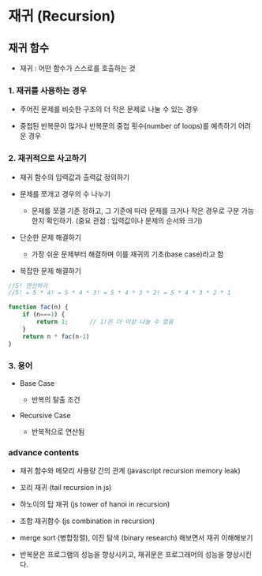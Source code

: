 # 재귀 (Recursion)

## 재귀 함수
- 재귀 : 어떤 함수가 스스로를 호출하는 것

### 1. 재귀를 사용하는 경우
- 주어진 문제를 비슷한 구조의 더 작은 문제로 나눌 수 있는 경우

- 중첩된 반복문이 많거나 반복문의 중첩 횟수(number of loops)를 예측하기 어려운 경우

### 2. 재귀적으로 사고하기
- 재귀 함수의 입력값과 출력값 정의하기

- 문제를 쪼개고 경우의 수 나누기
  - 문제를 쪼갤 기준 정하고, 그 기준에 따라 문제를 크거나 작은 경우로 구분 가능한지 확인하기. (중요 관점 : 입력값이나 문제의 순서와 크기) 

- 단순한 문제 해결하기
  - 가장 쉬운 문제부터 해결하며 이를 재귀의 기초(base case)라고 함

- 복잡한 문제 해결하기
```js
//5! 연산하기
//5! = 5 * 4! = 5 * 4 * 3! = 5 * 4 * 3 * 2! = 5 * 4 * 3 * 2 * 1

function fac(n) {
    if (n===1) {
        return 1;      // 1!은 더 이상 나눌 수 없음
    }
    return n * fac(n-1)
}
```
### 3. 용어
- Base Case
  - 반복의 탈출 조건

- Recursive Case
  - 반복적으로 연산됨

### advance contents
- 재귀 함수와 메모리 사용량 간의 관계 (javascript recursion memory leak)

- 꼬리 재귀 (tail recursion in js)

- 하노이의 탑 재귀 (js tower of hanoi in recursion)

- 조합 재귀함수 (js combination in recursion)

- merge sort (병합정렬), 이진 탐색 (binary research) 해보면서 재귀 이해해보기

- 반복문은 프로그램의 성능을 향상시키고, 재귀문은 프로그래머의 성능을 향상시킨다.

